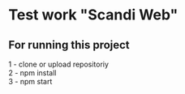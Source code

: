 # Test work "Scandi Web"

## For running this project

1 - clone or upload repositoriy\
2 - npm install\
3 - npm start
